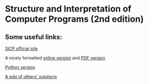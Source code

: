 Structure and Interpretation of Computer Programs (2nd edition)
===

Some useful links:
---

[SICP official site](http://mitpress.mit.edu/sites/default/files/sicp/index.html)

A nicely formatted [online version](http://sarabander.github.io/sicp/html/index.xhtml) and [PDF version](https://github.com/sarabander/sicp-pdf)

[Python version](http://www-inst.eecs.berkeley.edu/~cs61a/sp12/book/)

[A wiki of others' solutions](http://community.schemewiki.org/?sicp-solutions)
